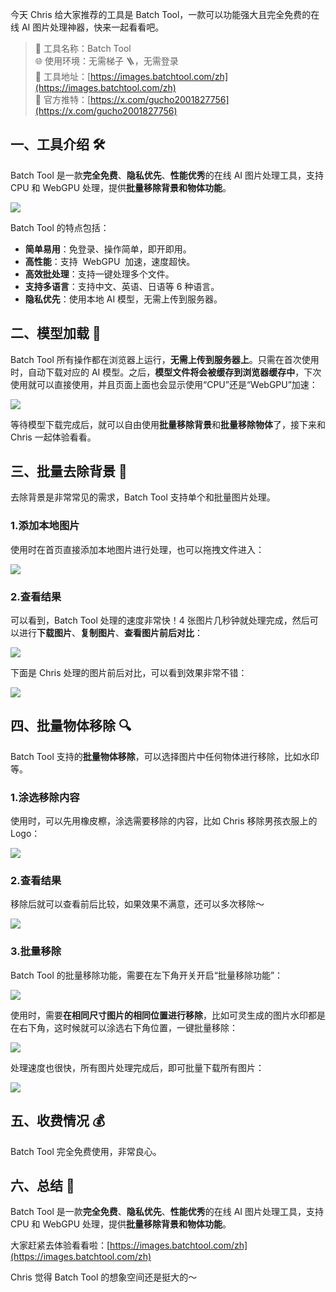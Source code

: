 今天 Chris 给大家推荐的工具是 Batch Tool，一款可以功能强大且完全免费的在线 AI 图片处理神器，快来一起看看吧。

> 🌟 工具名称：Batch Tool  
> 🌐 使用环境：无需梯子 🪜，无需登录  
> 🔗 工具地址：[https://images.batchtool.com/zh](https://images.batchtool.com/zh)  
> 🌈 官方推特：[https://x.com/gucho2001827756](https://x.com/gucho2001827756)

## 一、工具介绍 🛠️

Batch Tool 是一款**完全免费**、**隐私优先**、**性能优秀**的在线 AI 图片处理工具，支持 CPU 和 WebGPU 处理，提供**批量移除背景和物体功能**。

![](https://cdn.nlark.com/yuque/0/2024/png/186051/1728783594959-b54d2935-369a-4bb0-bf5d-52caf5495a66.png)

Batch Tool 的特点包括：

- **简单易用**：免登录、操作简单，即开即用。
- **高性能**：支持  WebGPU  加速，速度超快。
- **高效批处理**：支持一键处理多个文件。
- **支持多语言**：支持中文、英语、日语等 6 种语言。
- **隐私优先**：使用本地 AI 模型，无需上传到服务器。

## 二、模型加载 🚀

Batch Tool 所有操作都在浏览器上运行，**无需上传到服务器上**。只需在首次使用时，自动下载对应的 AI 模型。之后，**模型文件将会被缓存到浏览器缓存中**，下次使用就可以直接使用，并且页面上面也会显示使用“CPU”还是“WebGPU”加速：

![](https://cdn.nlark.com/yuque/0/2024/png/186051/1728787475194-a357d45f-8740-413a-a708-06623f2f4bca.png)

等待模型下载完成后，就可以自由使用**批量移除背景**和**批量移除物体**了，接下来和 Chris 一起体验看看。

## 三、批量去除背景 🍭

去除背景是非常常见的需求，Batch Tool 支持单个和批量图片处理。

### 1.添加本地图片

使用时在首页直接添加本地图片进行处理，也可以拖拽文件进入：

![](https://cdn.nlark.com/yuque/0/2024/png/186051/1728784370480-00bc749b-c12e-4156-a49f-136c58169c04.png)

### 2.查看结果

可以看到，Batch Tool 处理的速度非常快！4 张图片几秒钟就处理完成，然后可以进行**下载图片**、**复制图片**、**查看图片前后对比**：

![](https://cdn.nlark.com/yuque/0/2024/png/186051/1728784548602-f6c9b713-0ba0-44d6-923e-519a8d322d7c.png)

下面是 Chris 处理的图片前后对比，可以看到效果非常不错：

![](https://cdn.nlark.com/yuque/0/2024/png/186051/1728785104515-c0772134-caa9-44bf-8668-cc01849afacb.png)

## 四、批量物体移除 🔍

Batch Tool 支持的**批量物体移除**，可以选择图片中任何物体进行移除，比如水印等。

### 1.涂选移除内容

使用时，可以先用橡皮檫，涂选需要移除的内容，比如 Chris 移除男孩衣服上的 Logo：

![](https://cdn.nlark.com/yuque/0/2024/png/186051/1728785320805-94aeb46f-2c27-4c20-8664-5734d89843a7.png)

### 2.查看结果

移除后就可以查看前后比较，如果效果不满意，还可以多次移除～

![](https://cdn.nlark.com/yuque/0/2024/png/186051/1728785290422-d98af6fb-2ff8-47f5-b22b-f4408b5d6338.png)

### 3.批量移除

Batch Tool 的批量移除功能，需要在左下角开关开启“批量移除功能”：

![](https://cdn.nlark.com/yuque/0/2024/png/186051/1728787735573-962a4c6a-ebb1-49b7-9ca7-8230476ab76b.png)

使用时，需要**在相同尺寸图片的相同位置进行移除**，比如可灵生成的图片水印都是在右下角，这时候就可以涂选右下角位置，一键批量移除：

![](https://cdn.nlark.com/yuque/0/2024/png/186051/1728787848158-7d776084-889e-4003-bc44-0d525d4d80bb.png)

处理速度也很快，所有图片处理完成后，即可批量下载所有图片：

![](https://cdn.nlark.com/yuque/0/2024/png/186051/1728788063616-df229dbc-814a-4ba9-82af-38520d3d0cc9.png)

## 五、收费情况 💰

Batch Tool 完全免费使用，非常良心。

## 六、总结 📝

Batch Tool 是一款**完全免费**、**隐私优先**、**性能优秀**的在线 AI 图片处理工具，支持 CPU 和 WebGPU 处理，提供**批量移除背景和物体功能**。

大家赶紧去体验看看啦：[https://images.batchtool.com/zh](https://images.batchtool.com/zh)

Chris 觉得 Batch Tool 的想象空间还是挺大的～
